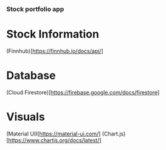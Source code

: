 ### Stock portfolio app

# Stock Information

(Finnhub)[https://finnhub.io/docs/api/]

# Database

(Cloud Firestore)[https://firebase.google.com/docs/firestore]

# Visuals

(Material UI)[https://material-ui.com/]
(Chart.js)[https://www.chartjs.org/docs/latest/]
